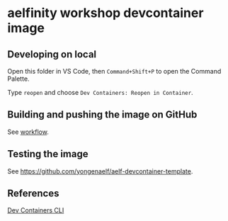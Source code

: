 # aelfinity workshop devcontainer image

## Developing on local

Open this folder in VS Code, then `Command+Shift+P` to open the Command Palette.

Type `reopen` and choose `Dev Containers: Reopen in Container`.

## Building and pushing the image on GitHub

See [workflow](.github/workflows/main.yml).

## Testing the image

See https://github.com/yongenaelf/aelf-devcontainer-template.

## References

[Dev Containers CLI](https://github.com/devcontainers/cli)
